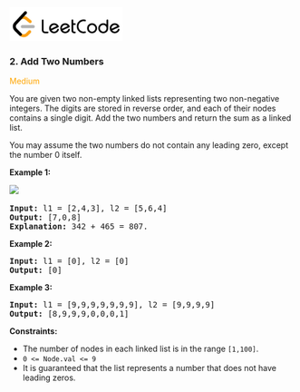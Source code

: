 <a href="https://leetcode.com/problems/add-two-numbers/" target="_blank">
    <img src="/leetcode-logo.png" style="width:200px" alt="LeetCode"/>
</a>

### 2. Add Two Numbers

<span style="color:orange">Medium</span>

You are given two non-empty linked lists representing two non-negative integers.
The digits are stored in reverse order, and each of their nodes contains a
single digit. Add the two numbers and return the sum as a linked list.

You may assume the two numbers do not contain any leading zero, except the
number 0 itself.

__Example 1:__

![](https://assets.leetcode.com/uploads/2020/10/02/addtwonumber1.jpg)

<pre>
<b>Input:</b> l1 = [2,4,3], l2 = [5,6,4]
<b>Output:</b> [7,0,8]
<b>Explanation:</b> 342 + 465 = 807.
</pre>

__Example 2:__
<pre>
<b>Input:</b> l1 = [0], l2 = [0]
<b>Output:</b> [0]
</pre>

__Example 3:__
<pre>
<b>Input:</b> l1 = [9,9,9,9,9,9,9], l2 = [9,9,9,9]
<b>Output:</b> [8,9,9,9,0,0,0,1]
</pre>

__Constraints:__

* The number of nodes in each linked list is in the range `[1,100]`.
* `0 <= Node.val <= 9`
* It is guaranteed that the list represents a number that does not have leading
  zeros.

